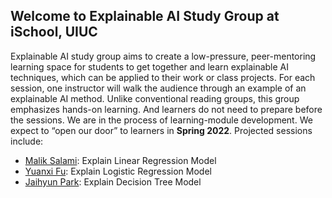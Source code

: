 ## Welcome to Explainable AI Study Group at iSchool, UIUC

Explainable AI study group aims to create a low-pressure, peer-mentoring learning space for students to get together and learn explainable AI techniques, which can be applied to their work or class projects. For each session, one instructor will walk the audience through an example of an explainable AI method. Unlike conventional reading groups, this group emphasizes hands-on learning. And learners do not need to prepare before the sessions. We are in the process of learning-module development. We expect to “open our door” to learners in **Spring 2022**. Projected sessions include:

- [Malik Salami](https://ischool.illinois.edu/people/malik-salami): Explain Linear Regression Model
- [Yuanxi Fu](https://ischool.illinois.edu/people/yuanxi-fu): Explain Logistic Regression Model
- [Jaihyun Park](https://ischool.illinois.edu/people/jaihyun-park): Explain Decision Tree Model



